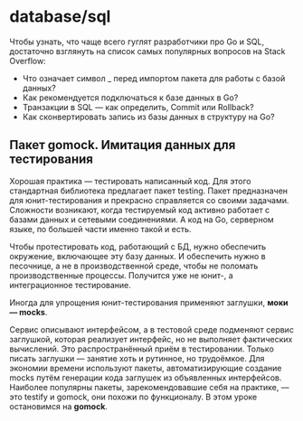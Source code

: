 # database/sql

Чтобы узнать, что чаще всего гуглят разработчики про Go и SQL, достаточно взглянуть на список самых популярных вопросов на Stack Overflow:

+ Что означает символ _ перед импортом пакета для работы с базой данных?
+ Как рекомендуется подключаться к базе данных в Go?
+ Транзакции в SQL — как определить, Commit или Rollback?
+ Как сконвертировать запись из базы данных в структуру на Go?

## Пакет gomock. Имитация данных для тестирования

Хорошая практика — тестировать написанный код. Для этого стандартная библиотека предлагает пакет testing. Пакет предназначен для юнит-тестирования и прекрасно справляется со своими задачами. Сложности возникают, когда тестируемый код активно работает с базами данных и сетевыми соединениями. А код на Go, серверном языке, по большей части именно такой и есть. 

Чтобы протестировать код, работающий с БД, нужно обеспечить окружение, включающее эту базу данных. И обеспечить нужно в песочнице, а не в производственной среде, чтобы не поломать производственные процессы. Получится уже не юнит-, а интеграционное тестирование. 

Иногда для упрощения юнит-тестирования применяют заглушки, **моки — mocks**.

 Сервис описывают интерфейсом, а в тестовой среде подменяют сервис заглушкой, которая реализует интерфейс, но не выполняет фактических вычислений. Это распространённый приём в тестировании. Только писать заглушки — занятие хоть и рутинное, но трудоёмкое. Для экономии времени используют пакеты, автоматизирующие создание mocks путём генерации кода заглушек из объявленных интерфейсов. Наиболее популярны пакеты, зарекомендовавшие себя на практике, — это testify и gomock, они похожи по функционалу.
В этом уроке остановимся на **gomock**.